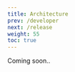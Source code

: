 ```yaml
---
title: Architecture
prev: /developer
next: /release
weight: 55
toc: true
---
```


Coming soon..
